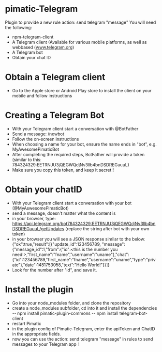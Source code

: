 pimatic-Telegram
=======================


Plugin to provide a new rule action: send telegram "message"
You will need the following:
- npm-telegram-client
- A Telegram client (Available for various mobile platforms, as well as webbased (www.telegram.org)
- A Telegram bot
- Obtain your chat ID

Obtain a Telegram client
=========================
- Go to the Apple store or Android Play store to install the client on your mobile and follow instructions

Creating a Telegram Bot
=========================
- With your Telegram client start a conversation with @BotFather
- Send a message: /newbot
- Follow the on-screen instructions
- When choosing a name for your bot, ensure the name ends in "bot", e.g. MyAwesomePimaticBot
- After completing the required steps, BotFather will provide a token (similar to this: 784324329:EETRNJU3jQEGWQdjNv3llb4bnDSDREGuuuL)
- Make sure you copy this token, and keep it secret !

Obtain your chatID
========================
- With your Telegram client start a conversation with your bot (@MyAswesomePimaticBot)
- send a message, doesn't matter what the content is
- in your browser, type: https://api.telegram.org/bot784324329:EETRNJU3jQEGWQdjNv3llb4bnDSDREGuuuL/getUpdates (replace the string after bot with your own token)
- in your browser you will see a JSON response similar to the below:
{"ok":true,"result":[{"update_id":123456789,
"message":{"message_id":1,"from":{"id":<this is the number you need!>,"first_name":"fname","username":"uname"},"chat":{"id":123456789,"first_name":"fname","username":"uname","type":"private"},"date":1481753058,"text":"Hello World!"}}]}
- Look for the number after "id", and save it.

Install the plugin
=======================
- Go into your node_modules folder, and clone the repository
- create a node_modules subfolder, cd into it and install the dependencies
-- npm install pimatic-plugin-commons
-- npm install telegram-bot-client
- restart Pimatic
- in the plugin config of Pimatic-Telegram, enter the apiToken and ChatID in the appropriate fields.
- now you can use the action: send telegram "message" in rules to send messages to your Telegram app !



